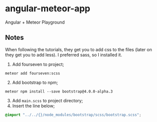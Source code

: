 # angular-meteor-app
Angular + Meteor Playground

## Notes

When following the tutorials, they get you to add css to the files (later on they get you to add less). I preferred sass, so I installed it.

1. Add fourseven to project;
```
meteor add fourseven:scss
```
2. Add bootstrap to npm;
```
meteor npm install --save bootstrap@4.0.0-alpha.3
```
3. Add `main.scss` to project directory;
4. Insert the line below;
```scss
@import "../../{}/node_modules/bootstrap/scss/bootstrap.scss";
```
